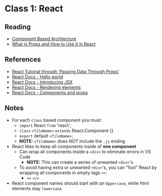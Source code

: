 # Class 1: React

## Reading

* [Component Based Architecture](https://www.tutorialspoint.com/software_architecture_design/component_based_architecture.htm)
* [What is Props and How to Use it in React](https://codefellows.github.io/code-301-guide/curriculum/class-01/DISCUSSION#:~:text=What%20is%20Props%20and%20How%20to%20Use%20it%20in%20React)

## References

* [React Tutorial through ‘Passing Data Through Props’](https://reactjs.org/tutorial/tutorial.html)
* [React Docs - Hello world](https://reactjs.org/docs/hello-world.html)
* [React Docs - Introducing JSX](https://reactjs.org/docs/introducing-jsx.html)
* [React Docs - Rendering elements](https://reactjs.org/docs/rendering-elements.html)
* [React Docs - Components and props](https://reactjs.org/docs/components-and-props.html)

## Notes

* For each `class` based component you must:
  * `import` React `from` 'react';
  * `class` `<fileName>` `extends` React.Component {}
  * `export` default `<fileName>`;
  * **NOTE:** `<fileName>` does *NOT* include the `.js` ending
* React likes to keep all components inside of **one component**
  * Can wrap all components inside a `<div>` to eliminate errors in VS Code
    * **NOTE:** This can create a series of unwanted `<div>`'s 
  * To avoid having extra or unwanted `<div>`'s, you can "fool" React by wrapping all components in empty tags `<>`:
    * `<>` `</>`
* React component names should start with an `Uppercase`, while html elements stay `lowercase`
